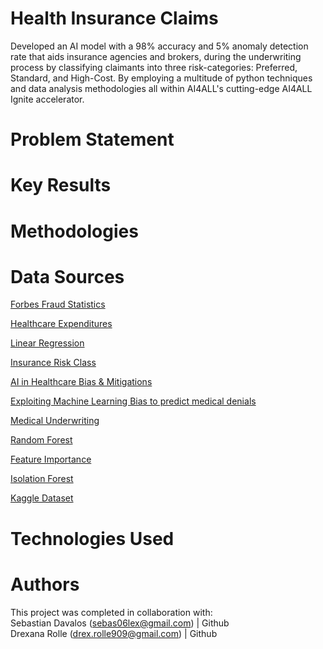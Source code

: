 # Health Insurance Claims
Developed an AI model with a 98% accuracy and 5% anomaly detection rate that aids insurance agencies and brokers, during the underwriting process by classifying claimants into three risk-categories: Preferred, Standard, and High-Cost.  By employing a multitude of python techniques and data analysis methodologies all within AI4ALL's cutting-edge AI4ALL Ignite accelerator.

# Problem Statement

# Key Results

# Methodologies

# Data Sources
[Forbes Fraud Statistics  ](https://www.forbes.com/advisor/insurance/fraud-statistics/)  	

[Healthcare Expenditures ](https://meps.ahrq.gov/data_files/publications/st533/stat533.shtml)   	

[Linear Regression ](https://www.geeksforgeeks.org/machine-learning/ml-linear-regression/)  	

[Insurance Risk Class](https://www.investopedia.com/terms/i/insurance-risk-class.asp)  	

[AI in Healthcare Bias & Mitigations](https://www.nature.com/articles/s41746-023-00858-z)   	

[Exploiting Machine Learning Bias to predict medical denials  ](https://ojs.aaai.org/index.php/AAAI-SS/article/download/31181/33341/35237)	

[Medical Underwriting  ](https://www.investopedia.com/terms/m/medical-underwriting.asp)	

[Random Forest  ](https://www.geeksforgeeks.org/machine-learning/random-forest-algorithm-in-machine-learning/)	

[Feature Importance  ](https://www.geeksforgeeks.org/machine-learning/understanding-feature-importance-and-visualization-of-tree-models/)	

[Isolation Forest ](https://scikit-learn.org/stable/modules/generated/sklearn.ensemble.IsolationForest.html)	

[Kaggle Dataset ](https://www.kaggle.com/code/yash9439/health-insurance-claims-eda/notebook)	

# Technologies Used

# Authors
This project was completed in collaboration with:  
Sebastian Davalos (sebas06lex@gmail.com) | Github  
Drexana Rolle (drex.rolle909@gmail.com) | Github
